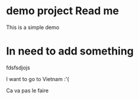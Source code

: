 # demo project Read me

This is a simple demo
# In need to add something 
fdsfsdjojs

I want to go to Vietnam :'(

Ca va pas le faire